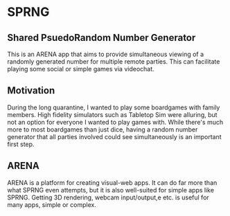 # SPRNG

## Shared PsuedoRandom Number Generator

This is an ARENA app that aims to provide simultaneous viewing of a
randomly generated number for multiple remote parties. This can 
facilitate playing some social or simple games via videochat.


## Motivation

During the long quarantine, I wanted to play some boardgames with 
family members. High fidelity simulators such as Tabletop Sim were 
alluring, but not an option for everyone I wanted to play games with.
While there's much more to most boardgames than just dice, having a 
random number generator that all parties involved could see 
simultaneously is an important first step.


## ARENA

ARENA is a platform for creating visual-web apps. It can do far more 
than what SPRNG even attempts, but it is also well-suited for simple
apps like SPRNG. Getting 3D rendering, webcam input/output,e etc. is
useful for many apps, simple or complex.
